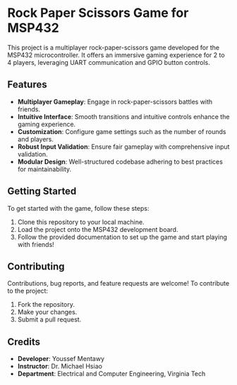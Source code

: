 # Rock Paper Scissors Game for MSP432

This project is a multiplayer rock-paper-scissors game developed for the MSP432 microcontroller. It offers an immersive gaming experience for 2 to 4 players, leveraging UART communication and GPIO button controls.

## Features

- **Multiplayer Gameplay**: Engage in rock-paper-scissors battles with friends.
- **Intuitive Interface**: Smooth transitions and intuitive controls enhance the gaming experience.
- **Customization**: Configure game settings such as the number of rounds and players.
- **Robust Input Validation**: Ensure fair gameplay with comprehensive input validation.
- **Modular Design**: Well-structured codebase adhering to best practices for maintainability.

## Getting Started

To get started with the game, follow these steps:

1. Clone this repository to your local machine.
2. Load the project onto the MSP432 development board.
3. Follow the provided documentation to set up the game and start playing with friends!

## Contributing

Contributions, bug reports, and feature requests are welcome! To contribute to the project:

1. Fork the repository.
2. Make your changes.
3. Submit a pull request.

## Credits

- **Developer**: Youssef Mentawy
- **Instructor**: Dr. Michael Hsiao
- **Department**: Electrical and Computer Engineering, Virginia Tech

